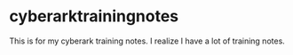 # cyberarktrainingnotes
This is for my cyberark training notes.  I realize I have a lot of training notes.
